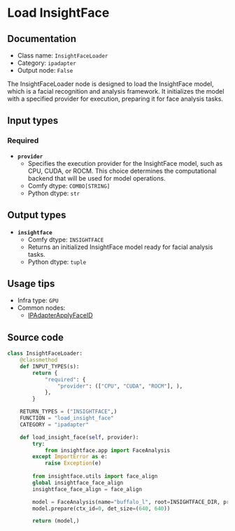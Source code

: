 # Load InsightFace
## Documentation
- Class name: `InsightFaceLoader`
- Category: `ipadapter`
- Output node: `False`

The InsightFaceLoader node is designed to load the InsightFace model, which is a facial recognition and analysis framework. It initializes the model with a specified provider for execution, preparing it for face analysis tasks.
## Input types
### Required
- **`provider`**
    - Specifies the execution provider for the InsightFace model, such as CPU, CUDA, or ROCM. This choice determines the computational backend that will be used for model operations.
    - Comfy dtype: `COMBO[STRING]`
    - Python dtype: `str`
## Output types
- **`insightface`**
    - Comfy dtype: `INSIGHTFACE`
    - Returns an initialized InsightFace model ready for facial analysis tasks.
    - Python dtype: `tuple`
## Usage tips
- Infra type: `GPU`
- Common nodes:
    - [IPAdapterApplyFaceID](../../ComfyUI_IPAdapter_plus/Nodes/IPAdapterApplyFaceID.md)



## Source code
```python
class InsightFaceLoader:
    @classmethod
    def INPUT_TYPES(s):
        return {
            "required": {
                "provider": (["CPU", "CUDA", "ROCM"], ),
            },
        }

    RETURN_TYPES = ("INSIGHTFACE",)
    FUNCTION = "load_insight_face"
    CATEGORY = "ipadapter"

    def load_insight_face(self, provider):
        try:
            from insightface.app import FaceAnalysis
        except ImportError as e:
            raise Exception(e)
        
        from insightface.utils import face_align
        global insightface_face_align
        insightface_face_align = face_align

        model = FaceAnalysis(name="buffalo_l", root=INSIGHTFACE_DIR, providers=[provider + 'ExecutionProvider',])
        model.prepare(ctx_id=0, det_size=(640, 640))

        return (model,)

```
